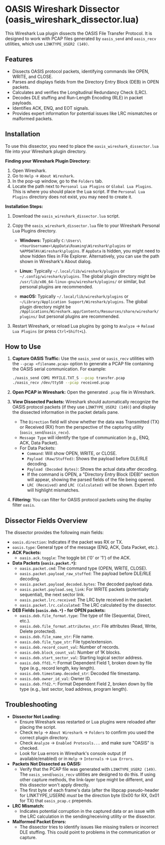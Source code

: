 # OASIS Wireshark Dissector (oasis_wireshark_dissector.lua)

This Wireshark Lua plugin dissects the OASIS File Transfer Protocol. It is designed to work with PCAP files generated by `oasis_send` and `oasis_recv` utilities, which use `LINKTYPE_USER2 (149)`.

## Features

* Dissects OASIS protocol packets, identifying commands like OPEN, WRITE, and CLOSE.
* Parses and displays fields from the Directory Entry Block (DEB) in OPEN packets.
* Calculates and verifies the Longitudinal Redundancy Check (LRC).
* Decodes DLE stuffing and Run-Length Encoding (RLE) in packet payloads.
* Identifies ACK, ENQ, and EOT signals.
* Provides expert information for potential issues like LRC mismatches or malformed packets.

## Installation

To use this dissector, you need to place the `oasis_wireshark_dissector.lua` file into your Wireshark plugin directory.

**Finding your Wireshark Plugin Directory:**

1.  Open Wireshark.
2.  Go to `Help` -> `About Wireshark`.
3.  In the pop-up window, go to the `Folders` tab.
4.  Locate the path next to `Personal Lua Plugins` or `Global Lua Plugins`. This is where you should place the Lua script. If the `Personal Lua Plugins` directory does not exist, you may need to create it.

**Installation Steps:**

1.  Download the `oasis_wireshark_dissector.lua` script.
2.  Copy the `oasis_wireshark_dissector.lua` file to your Wireshark Personal Lua Plugins directory.

    * **Windows:**
        Typically `C:\Users\<YourUsername>\AppData\Roaming\Wireshark\plugins` or `%APPDATA%\Wireshark\plugins`.
        If `AppData` is hidden, you might need to show hidden files in File Explorer.
        Alternatively, you can use the path shown in Wireshark's About dialog.

    * **Linux:**
        Typically `~/.local/lib/wireshark/plugins` or `~/.config/wireshark/plugins`.
        The global plugin directory might be `/usr/lib/x86_64-linux-gnu/wireshark/plugins/` or similar, but personal plugins are recommended.

    * **macOS:**
        Typically `~/.local/lib/wireshark/plugins` or `~/Library/Application Support/Wireshark/plugins`.
        The global plugin directory might be `/Applications/Wireshark.app/Contents/Resources/share/wireshark/plugins/` but personal plugins are recommended.

3.  Restart Wireshark, or reload Lua plugins by going to `Analyze` -> `Reload Lua Plugins` (or press `Ctrl+Shift+L`).

## How to Use

1.  **Capture OASIS Traffic:**
    Use the `oasis_send` or `oasis_recv` utilities with the `--pcap <filename.pcap>` option to generate a PCAP file containing the OASIS serial communication.
    For example:
    ```bash
    ./oasis_send COM1 MYFILE.TXT_S --pcap transfer.pcap
    ./oasis_recv /dev/ttyS0 --pcap received.pcap
    ```

2.  **Open PCAP in Wireshark:**
    Open the generated `.pcap` file in Wireshark.

3.  **View Dissected Packets:**
    Wireshark should automatically recognize the OASIS protocol packets (if they use `LINKTYPE_USER2 (149)`) and display the dissected information in the packet details pane.

    * The `Direction` field will show whether the data was Transmitted (TX) or Received (RX) from the perspective of the capturing utility (`oasis_send`/`oasis_recv`).
    * `Message Type` will identify the type of communication (e.g., ENQ, ACK, Data Packet).
    * For Data Packets:
        * `Command`: Will show OPEN, WRITE, or CLOSE.
        * `Payload (Raw/Stuffed)`: Shows the payload before DLE/RLE decoding.
        * `Payload (Decoded Bytes)`: Shows the actual data after decoding.
        * If the command is OPEN, a "Directory Entry Block (DEB)" section will appear, showing the parsed fields of the file being opened.
        * `LRC (Received)` and `LRC (Calculated)` will be shown. Expert info will highlight mismatches.

4.  **Filtering:**
    You can filter for OASIS protocol packets using the display filter `oasis`.

## Dissector Fields Overview

The dissector provides the following main fields:

* `oasis.direction`: Indicates if the packet was RX or TX.
* `oasis.type`: General type of the message (ENQ, ACK, Data Packet, etc.).
* **ACK Packets:**
    * `oasis.ack.toggle`: The toggle bit ('0' or '1') of the ACK.
* **Data Packets (`oasis.packet.*`):**
    * `oasis.packet.cmd`: The command type (OPEN, WRITE, CLOSE).
    * `oasis.packet.payload_raw_stuffed`: The payload before DLE/RLE decoding.
    * `oasis.packet.payload_decoded.bytes`: The decoded payload data.
    * `oasis.packet.payload.seq_link`: For WRITE packets (potentially sequential), the next sector link.
    * `oasis.packet.lrc.received`: The LRC byte received in the packet.
    * `oasis.packet.lrc.calculated`: The LRC calculated by the dissector.
* **DEB Fields (`oasis.deb.*`) - for OPEN packets:**
    * `oasis.deb.file_format.type`: The type of file (Sequential, Direct, etc.).
    * `oasis.deb.file_format.attributes_str`: File attributes (Read, Write, Delete protected).
    * `oasis.deb.file_name_str`: File name.
    * `oasis.deb.file_type_str`: File type/extension.
    * `oasis.deb.record_count_val`: Number of records.
    * `oasis.deb.block_count_val`: Number of 1K blocks.
    * `oasis.deb.start_sector_val`: Starting logical sector address.
    * `oasis.deb.ffd1.*`: Format Dependent Field 1, broken down by file type (e.g., record length, key length).
    * `oasis.deb.timestamp.decoded_str`: Decoded file timestamp.
    * `oasis.deb.owner_id_val`: Owner ID.
    * `oasis.deb.ffd2.*`: Format Dependent Field 2, broken down by file type (e.g., last sector, load address, program length).

## Troubleshooting

* **Dissector Not Loading:**
    * Ensure Wireshark was restarted or Lua plugins were reloaded after placing the script.
    * Check `Help` -> `About Wireshark` -> `Folders` to confirm you used the correct plugin directory.
    * Check `Analyze` -> `Enabled Protocols...` and make sure "OASIS" is checked.
    * Look for Lua errors in Wireshark's console output (if available/enabled) or in `Help` -> `Internals` -> `Lua Errors`.
* **Packets Not Dissected as OASIS:**
    * Verify that the PCAP file was generated with `LINKTYPE_USER2 (149)`. The `oasis_send`/`oasis_recv` utilities are designed to do this. If using other capture methods, the link-layer type might be different, and this dissector won't apply directly.
    * The first byte of each frame's data (after the libpcap pseudo-header for LINKTYPE_USERN) *must* be the direction byte (0x00 for RX, 0x01 for TX) that `oasis_pcap.c` prepends.
* **LRC Mismatch:**
    * Indicates potential corruption in the captured data or an issue with the LRC calculation in the sending/receiving utility or the dissector.
* **Malformed Packet Errors:**
    * The dissector tries to identify issues like missing trailers or incorrect DLE stuffing. This could point to problems in the communication or capture.
